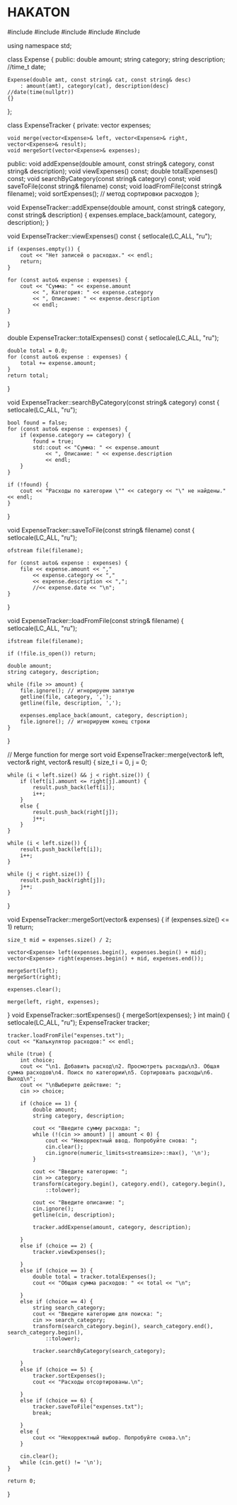 # HAKATON
#include <iostream> 
#include <fstream> 
#include <vector> 
#include <string> 
#include <algorithm> 
 

using namespace std;

class Expense {
public:
    double amount;
    string category;
    string description;
    //time_t date;

    Expense(double amt, const string& cat, const string& desc)
        : amount(amt), category(cat), description(desc) //date(time(nullptr))
    {}
};

class ExpenseTracker {
private:
    vector<Expense> expenses;

    void merge(vector<Expense>& left, vector<Expense>& right, vector<Expense>& result);
    void mergeSort(vector<Expense>& expenses);

public:
    void addExpense(double amount, const string& category, const string& description);
    void viewExpenses() const;
    double totalExpenses() const;
    void searchByCategory(const string& category) const;
    void saveToFile(const string& filename) const;
    void loadFromFile(const string& filename);
    void sortExpenses(); // метод сортировки расходов
};

void ExpenseTracker::addExpense(double amount, const string& category, const string& description) {
    expenses.emplace_back(amount, category, description);
}

void ExpenseTracker::viewExpenses() const {
    setlocale(LC_ALL, "ru");

    if (expenses.empty()) {
        cout << "Нет записей о расходах." << endl;
        return;
    }

    for (const auto& expense : expenses) {
        cout << "Сумма: " << expense.amount
            << ", Категория: " << expense.category
            << ", Описание: " << expense.description
            << endl;
    }
}

double ExpenseTracker::totalExpenses() const {
    setlocale(LC_ALL, "ru");

    double total = 0.0;
    for (const auto& expense : expenses) {
        total += expense.amount;
    }
    return total;
}

void ExpenseTracker::searchByCategory(const string& category) const {
    setlocale(LC_ALL, "ru");

    bool found = false;
    for (const auto& expense : expenses) {
        if (expense.category == category) {
            found = true;
            std::cout << "Сумма: " << expense.amount
                << ", Описание: " << expense.description
                << endl;
        }
    }

    if (!found) {
        cout << "Расходы по категории \"" << category << "\" не найдены." << endl;
    }
}

void ExpenseTracker::saveToFile(const string& filename) const {
    setlocale(LC_ALL, "ru");

    ofstream file(filename);

    for (const auto& expense : expenses) {
        file << expense.amount << ","
            << expense.category << ","
            << expense.description << ",";
            //<< expense.date << "\n";
    }
}

void ExpenseTracker::loadFromFile(const string& filename) {
    setlocale(LC_ALL, "ru");

    ifstream file(filename);

    if (!file.is_open()) return;

    double amount;
    string category, description;

    while (file >> amount) {
        file.ignore(); // игнорируем запятую 
        getline(file, category, ',');
        getline(file, description, ',');

        expenses.emplace_back(amount, category, description);
        file.ignore(); // игнорируем конец строки 
    }
}

// Merge function for merge sort
void ExpenseTracker::merge(vector<Expense>& left, vector<Expense>& right, vector<Expense>& result) {
    size_t i = 0, j = 0;

    while (i < left.size() && j < right.size()) {
        if (left[i].amount <= right[j].amount) {
            result.push_back(left[i]);
            i++;
        }
        else {
            result.push_back(right[j]);
            j++;
        }
    }

    while (i < left.size()) {
        result.push_back(left[i]);
        i++;
    }

    while (j < right.size()) {
        result.push_back(right[j]);
        j++;
    }
}


void ExpenseTracker::mergeSort(vector<Expense>& expenses) {
    if (expenses.size() <= 1) return;

    size_t mid = expenses.size() / 2;

    vector<Expense> left(expenses.begin(), expenses.begin() + mid);
    vector<Expense> right(expenses.begin() + mid, expenses.end());

    mergeSort(left);
    mergeSort(right);

    expenses.clear();

    merge(left, right, expenses);
}
void ExpenseTracker::sortExpenses() {
    mergeSort(expenses);
}
int main() {
    setlocale(LC_ALL, "ru");
    ExpenseTracker tracker;

    tracker.loadFromFile("expenses.txt");
    cout << "Калькулятор расходов:" << endl;

    while (true) {
        int choice;
        cout << "\n1. Добавить расход\n2. Просмотреть расходы\n3. Общая сумма расходов\n4. Поиск по категории\n5. Сортировать расходы\n6. Выход\n";
        cout << "\nВыберите действие: ";
        cin >> choice;

        if (choice == 1) {
            double amount;
            string category, description;

            cout << "Введите сумму расхода: ";
            while (!(cin >> amount) || amount < 0) {
                cout << "Некорректный ввод. Попробуйте снова: ";
                cin.clear();
                cin.ignore(numeric_limits<streamsize>::max(), '\n');
            }

            cout << "Введите категорию: ";
            cin >> category;
            transform(category.begin(), category.end(), category.begin(),
                ::tolower);

            cout << "Введите описание: ";
            cin.ignore();
            getline(cin, description);

            tracker.addExpense(amount, category, description);

        }
        else if (choice == 2) {
            tracker.viewExpenses();

        }
        else if (choice == 3) {
            double total = tracker.totalExpenses();
            cout << "Общая сумма расходов: " << total << "\n";

        }
        else if (choice == 4) {
            string search_category;
            cout << "Введите категорию для поиска: ";
            cin >> search_category;
            transform(search_category.begin(), search_category.end(), search_category.begin(),
                ::tolower);

            tracker.searchByCategory(search_category);

        }
        else if (choice == 5) { 
            tracker.sortExpenses();
            cout << "Расходы отсортированы.\n";

        }
        else if (choice == 6) { 
            tracker.saveToFile("expenses.txt");
            break;

        }
        else {
            cout << "Некорректный выбор. Попробуйте снова.\n";
        }

        cin.clear();
        while (cin.get() != '\n');
    }

    return 0;
}
